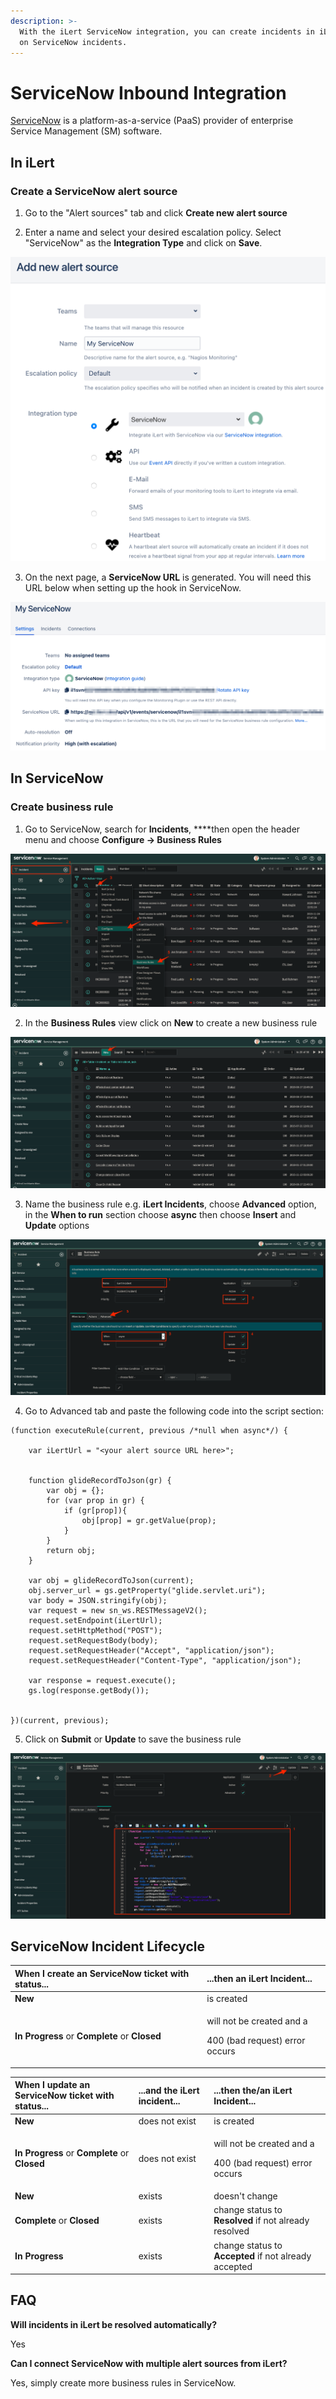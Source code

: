 ```yaml
---
description: >-
  With the iLert ServiceNow integration, you can create incidents in iLert based
  on ServiceNow incidents.
---
```


# ServiceNow Inbound Integration

[ServiceNow](http://www.servicenow.com/) is a platform-as-a-service \(PaaS\) provider of enterprise Service Management \(SM\) software.

## In iLert <a id="in-ilert"></a>

### Create a ServiceNow alert source <a id="create-alert-source"></a>

1. Go to the "Alert sources" tab and click **Create new alert source**

2. Enter a name and select your desired escalation policy. Select "ServiceNow" as the **Integration Type** and click on **Save**.

![](../../.gitbook/assets/screenshot_09_02_21__07_51.png)

3. On the next page, a **ServiceNow URL** is generated. You will need this URL below when setting up the hook in ServiceNow.

![](../../.gitbook/assets/screenshot_09_02_21__07_52.png)

## In ServiceNow <a id="in-topdesk"></a>

### Create business rule <a id="create-action-sequences"></a>

1. Go to ServiceNow, search for **Incidents**, ****then open the header menu and choose **Configure -&gt; Business Rules**

![](../../.gitbook/assets/screenshot_08_02_21__22_40.png)

2. In the **Business Rules** view click on **New** to create a new business rule

![](../../.gitbook/assets/screenshot_08_02_21__22_42.png)

3. Name the business rule e.g. **iLert Incidents**, choose **Advanced** option, in the **When to run** section choose **async** then choose **Insert** and **Update** options

![](../../.gitbook/assets/screenshot_08_02_21__22_43.png)

4. Go to Advanced tab and paste the following code into the script section:

```text
(function executeRule(current, previous /*null when async*/) {

	var iLertUrl = "<your alert source URL here>";
	
	
	function glideRecordToJson(gr) {
		var obj = {};
		for (var prop in gr) {
			if (gr[prop]){
				obj[prop] = gr.getValue(prop);
			}
		}
		return obj;
	}

	var obj = glideRecordToJson(current);
	obj.server_url = gs.getProperty("glide.servlet.uri");
	var body = JSON.stringify(obj);
	var request = new sn_ws.RESTMessageV2();
	request.setEndpoint(iLertUrl);
	request.setHttpMethod("POST");
	request.setRequestBody(body);
	request.setRequestHeader("Accept", "application/json");
	request.setRequestHeader("Content-Type", "application/json");
	
	var response = request.execute();
	gs.log(response.getBody());
	

})(current, previous);
```

5. Click on **Submit** or **Update** to save the business rule

![](../../.gitbook/assets/screenshot_08_02_21__22_46.png)

## ServiceNow Incident Lifecycle <a id="faq"></a>

<table>
  <thead>
    <tr>
      <th style="text-align:left">When I create an ServiceNow ticket with status...</th>
      <th style="text-align:left">...then an iLert Incident...</th>
    </tr>
  </thead>
  <tbody>
    <tr>
      <td style="text-align:left"><b>New</b>
      </td>
      <td style="text-align:left">is created</td>
    </tr>
    <tr>
      <td style="text-align:left"><b>In Progress </b>or <b>Complete</b> or <b>Closed</b>
      </td>
      <td style="text-align:left">
        <p>will not be created and a</p>
        <p>400 (bad request) error occurs</p>
      </td>
    </tr>
  </tbody>
</table>



<table>
  <thead>
    <tr>
      <th style="text-align:left">When I update an ServiceNow ticket with status...</th>
      <th style="text-align:left">...and the<b> </b>iLert incident...</th>
      <th style="text-align:left">...then the/an iLert Incident...</th>
    </tr>
  </thead>
  <tbody>
    <tr>
      <td style="text-align:left"><b>New</b>
      </td>
      <td style="text-align:left">does not exist</td>
      <td style="text-align:left">is created</td>
    </tr>
    <tr>
      <td style="text-align:left"><b>In Progress </b>or <b>Complete</b> or <b>Closed</b>
      </td>
      <td style="text-align:left">does not exist</td>
      <td style="text-align:left">
        <p>will not be created and a</p>
        <p>400 (bad request) error occurs</p>
      </td>
    </tr>
    <tr>
      <td style="text-align:left"><b>New</b>
      </td>
      <td style="text-align:left">exists</td>
      <td style="text-align:left">doesn&apos;t change</td>
    </tr>
    <tr>
      <td style="text-align:left"><b>Complete</b> or <b>Closed</b>
      </td>
      <td style="text-align:left">exists</td>
      <td style="text-align:left">change status to <b>Resolved</b> if not already resolved</td>
    </tr>
    <tr>
      <td style="text-align:left"><b>In Progress</b>
      </td>
      <td style="text-align:left">exists</td>
      <td style="text-align:left">change status to <b>Accepted</b> if not already accepted</td>
    </tr>
  </tbody>
</table>

## FAQ <a id="faq"></a>

**Will incidents in iLert be resolved automatically?**

Yes

**Can I connect ServiceNow with multiple alert sources from iLert?**

Yes, simply create more business rules in ServiceNow.


